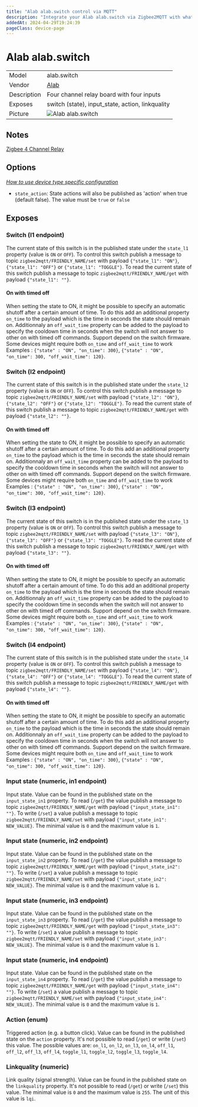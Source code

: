 ```yaml
---
title: "Alab alab.switch control via MQTT"
description: "Integrate your Alab alab.switch via Zigbee2MQTT with whatever smart home infrastructure you are using without the vendor's bridge or gateway."
addedAt: 2024-04-29T19:24:39
pageClass: device-page
---
```


<!-- !!!! -->
<!-- ATTENTION: This file is auto-generated through docgen! -->
<!-- You can only edit the "Notes"-Section between the two comment lines "Notes BEGIN" and "Notes END". -->
<!-- Do not use h1 or h2 heading within "## Notes"-Section. -->
<!-- !!!! -->

# Alab alab.switch

|     |     |
|-----|-----|
| Model | alab.switch  |
| Vendor  | [Alab](/supported-devices/#v=Alab)  |
| Description | Four channel relay board with four inputs |
| Exposes | switch (state), input_state, action, linkquality |
| Picture | ![Alab alab.switch](https://www.zigbee2mqtt.io/images/devices/alab.switch.png) |


<!-- Notes BEGIN: You can edit here. Add "## Notes" headline if not already present. -->
## Notes
[Zigbee 4 Channel Relay](https://www.tindie.com/products/a_lab_technology/zigbee-4-channel-relay/)
<!-- Notes END: Do not edit below this line -->



## Options
*[How to use device type specific configuration](../guide/configuration/devices-groups.md#specific-device-options)*

* `state_action`: State actions will also be published as 'action' when true (default false). The value must be `true` or `false`


## Exposes

### Switch (l1 endpoint)
The current state of this switch is in the published state under the `state_l1` property (value is `ON` or `OFF`).
To control this switch publish a message to topic `zigbee2mqtt/FRIENDLY_NAME/set` with payload `{"state_l1": "ON"}`, `{"state_l1": "OFF"}` or `{"state_l1": "TOGGLE"}`.
To read the current state of this switch publish a message to topic `zigbee2mqtt/FRIENDLY_NAME/get` with payload `{"state_l1": ""}`.

#### On with timed off
When setting the state to ON, it might be possible to specify an automatic shutoff after a certain amount of time. To do this add an additional property `on_time` to the payload which is the time in seconds the state should remain on.
Additionnaly an `off_wait_time` property can be added to the payload to specify the cooldown time in seconds when the switch will not answer to other on with timed off commands.
Support depend on the switch firmware. Some devices might require both `on_time` and `off_wait_time` to work
Examples : `{"state" : "ON", "on_time": 300}`, `{"state" : "ON", "on_time": 300, "off_wait_time": 120}`.

### Switch (l2 endpoint)
The current state of this switch is in the published state under the `state_l2` property (value is `ON` or `OFF`).
To control this switch publish a message to topic `zigbee2mqtt/FRIENDLY_NAME/set` with payload `{"state_l2": "ON"}`, `{"state_l2": "OFF"}` or `{"state_l2": "TOGGLE"}`.
To read the current state of this switch publish a message to topic `zigbee2mqtt/FRIENDLY_NAME/get` with payload `{"state_l2": ""}`.

#### On with timed off
When setting the state to ON, it might be possible to specify an automatic shutoff after a certain amount of time. To do this add an additional property `on_time` to the payload which is the time in seconds the state should remain on.
Additionnaly an `off_wait_time` property can be added to the payload to specify the cooldown time in seconds when the switch will not answer to other on with timed off commands.
Support depend on the switch firmware. Some devices might require both `on_time` and `off_wait_time` to work
Examples : `{"state" : "ON", "on_time": 300}`, `{"state" : "ON", "on_time": 300, "off_wait_time": 120}`.

### Switch (l3 endpoint)
The current state of this switch is in the published state under the `state_l3` property (value is `ON` or `OFF`).
To control this switch publish a message to topic `zigbee2mqtt/FRIENDLY_NAME/set` with payload `{"state_l3": "ON"}`, `{"state_l3": "OFF"}` or `{"state_l3": "TOGGLE"}`.
To read the current state of this switch publish a message to topic `zigbee2mqtt/FRIENDLY_NAME/get` with payload `{"state_l3": ""}`.

#### On with timed off
When setting the state to ON, it might be possible to specify an automatic shutoff after a certain amount of time. To do this add an additional property `on_time` to the payload which is the time in seconds the state should remain on.
Additionnaly an `off_wait_time` property can be added to the payload to specify the cooldown time in seconds when the switch will not answer to other on with timed off commands.
Support depend on the switch firmware. Some devices might require both `on_time` and `off_wait_time` to work
Examples : `{"state" : "ON", "on_time": 300}`, `{"state" : "ON", "on_time": 300, "off_wait_time": 120}`.

### Switch (l4 endpoint)
The current state of this switch is in the published state under the `state_l4` property (value is `ON` or `OFF`).
To control this switch publish a message to topic `zigbee2mqtt/FRIENDLY_NAME/set` with payload `{"state_l4": "ON"}`, `{"state_l4": "OFF"}` or `{"state_l4": "TOGGLE"}`.
To read the current state of this switch publish a message to topic `zigbee2mqtt/FRIENDLY_NAME/get` with payload `{"state_l4": ""}`.

#### On with timed off
When setting the state to ON, it might be possible to specify an automatic shutoff after a certain amount of time. To do this add an additional property `on_time` to the payload which is the time in seconds the state should remain on.
Additionnaly an `off_wait_time` property can be added to the payload to specify the cooldown time in seconds when the switch will not answer to other on with timed off commands.
Support depend on the switch firmware. Some devices might require both `on_time` and `off_wait_time` to work
Examples : `{"state" : "ON", "on_time": 300}`, `{"state" : "ON", "on_time": 300, "off_wait_time": 120}`.

### Input state (numeric, in1 endpoint)
Input state.
Value can be found in the published state on the `input_state_in1` property.
To read (`/get`) the value publish a message to topic `zigbee2mqtt/FRIENDLY_NAME/get` with payload `{"input_state_in1": ""}`.
To write (`/set`) a value publish a message to topic `zigbee2mqtt/FRIENDLY_NAME/set` with payload `{"input_state_in1": NEW_VALUE}`.
The minimal value is `0` and the maximum value is `1`.

### Input state (numeric, in2 endpoint)
Input state.
Value can be found in the published state on the `input_state_in2` property.
To read (`/get`) the value publish a message to topic `zigbee2mqtt/FRIENDLY_NAME/get` with payload `{"input_state_in2": ""}`.
To write (`/set`) a value publish a message to topic `zigbee2mqtt/FRIENDLY_NAME/set` with payload `{"input_state_in2": NEW_VALUE}`.
The minimal value is `0` and the maximum value is `1`.

### Input state (numeric, in3 endpoint)
Input state.
Value can be found in the published state on the `input_state_in3` property.
To read (`/get`) the value publish a message to topic `zigbee2mqtt/FRIENDLY_NAME/get` with payload `{"input_state_in3": ""}`.
To write (`/set`) a value publish a message to topic `zigbee2mqtt/FRIENDLY_NAME/set` with payload `{"input_state_in3": NEW_VALUE}`.
The minimal value is `0` and the maximum value is `1`.

### Input state (numeric, in4 endpoint)
Input state.
Value can be found in the published state on the `input_state_in4` property.
To read (`/get`) the value publish a message to topic `zigbee2mqtt/FRIENDLY_NAME/get` with payload `{"input_state_in4": ""}`.
To write (`/set`) a value publish a message to topic `zigbee2mqtt/FRIENDLY_NAME/set` with payload `{"input_state_in4": NEW_VALUE}`.
The minimal value is `0` and the maximum value is `1`.

### Action (enum)
Triggered action (e.g. a button click).
Value can be found in the published state on the `action` property.
It's not possible to read (`/get`) or write (`/set`) this value.
The possible values are: `on_l1`, `on_l2`, `on_l3`, `on_l4`, `off_l1`, `off_l2`, `off_l3`, `off_l4`, `toggle_l1`, `toggle_l2`, `toggle_l3`, `toggle_l4`.

### Linkquality (numeric)
Link quality (signal strength).
Value can be found in the published state on the `linkquality` property.
It's not possible to read (`/get`) or write (`/set`) this value.
The minimal value is `0` and the maximum value is `255`.
The unit of this value is `lqi`.

